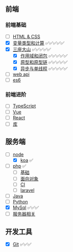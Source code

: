 ## 前端
### 前端基础
- [ ] [HTML & CSS](/web/basis/html.html)
- [x] [变量类型和计算](/web/basis/variable.html) ✅✅✅✅✅
- [x] [三座大山](/web/basis/closure.html) ✅✅✅✅✅
  - [x] [作用域和闭包](/web/basis/closure.html) ✅✅✅✅✅
  - [x] [原型和原型链](/web/basis/phototype.html) ✅✅✅✅✅
  - [x] [异步与单线程](/web/basis/async.html) ✅✅✅✅✅
- [ ] [web api](/web/basis/bom.html)
- [ ] [es6](/web/basis/es6.html)

### 前端进阶
- [ ] [TypeScript](/web/advanced/ts/)
- [ ] [Vue](/web/advanced/vue/)
- [ ] [React](/web/advanced/react/)
- [ ] [库](/web/advanced/libs/)

## 服务端
- [ ] [node](/server/node/koa.html)
  - [x] [koa](/server/node/koa.html) ✅
- [ ] [php](/server/php/basis.html) ✅
  - [ ] [基础](/server/php/basis.html)
  - [ ] [面向对象](/server/php/oo.html)
  - [ ] [CI](/server/php/CI.html)
  - [ ] [laravel](/server/php/laravel.html)
- [ ] [Java](/server/java/)
- [ ] [Python](/server/python/)
- [x] [MySql](/server/mysql/basis.html) ✅✅✅
- [ ] [服务器相关](/server/server/)

## 开发工具 
- [x] [Git](/tools/git.html) ✅✅✅